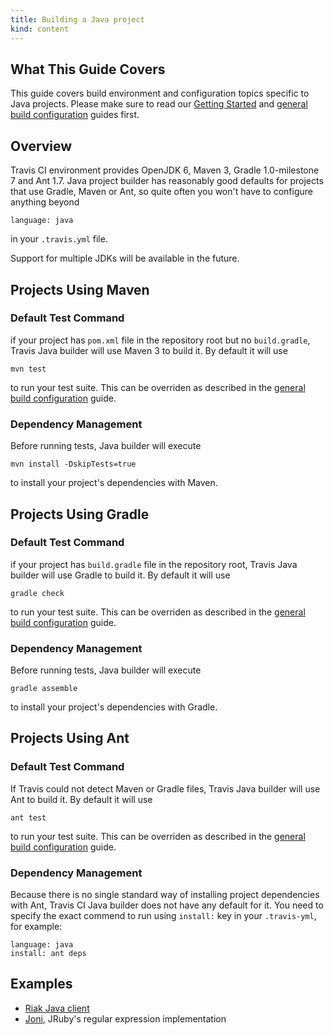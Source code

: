 ```yaml
---
title: Building a Java project
kind: content
---
```


## What This Guide Covers

This guide covers build environment and configuration topics specific to Java projects. Please make sure to read our [Getting Started](/docs/user/getting-started/) and [general build configuration](/docs/user/build-configuration/) guides first.


## Overview

Travis CI environment provides OpenJDK 6, Maven 3, Gradle 1.0-milestone 7 and Ant 1.7. Java project builder has reasonably good defaults for
projects that use Gradle, Maven or Ant, so quite often you won't have to configure anything beyond

    language: java

in your `.travis.yml` file.

Support for multiple JDKs will be available in the future.



## Projects Using Maven

### Default Test Command

if your project has `pom.xml` file in the repository root but no `build.gradle`, Travis Java builder will use Maven 3 to build it.
By default it will use

    mvn test

to run your test suite. This can be overriden as described in the [general build configuration](/docs/user/build-configuration/) guide.


### Dependency Management

Before running tests, Java builder will execute

    mvn install -DskipTests=true

to install your project's dependencies with Maven.



## Projects Using Gradle

### Default Test Command

if your project has `build.gradle` file in the repository root, Travis Java builder will use Gradle to build it.
By default it will use

    gradle check

to run your test suite. This can be overriden as described in the [general build configuration](/docs/user/build-configuration/) guide.


### Dependency Management

Before running tests, Java builder will execute

    gradle assemble

to install your project's dependencies with Gradle.



## Projects Using Ant

### Default Test Command

If Travis could not detect Maven or Gradle files, Travis Java builder will use Ant to build it.
By default it will use

    ant test

to run your test suite. This can be overriden as described in the [general build configuration](/docs/user/build-configuration/) guide.


### Dependency Management

Because there is no single standard way of installing project dependencies with Ant, Travis CI Java builder does not have any default
for it. You need to specify the exact commend to run using `install:` key in your `.travis-yml`, for example:

    language: java
    install: ant deps



## Examples

 * [Riak Java client](https://github.com/basho/riak-java-client/blob/master/.travis.yml)
 * [Joni](https://github.com/jruby/joni/blob/master/.travis.yml), JRuby's regular expression implementation
